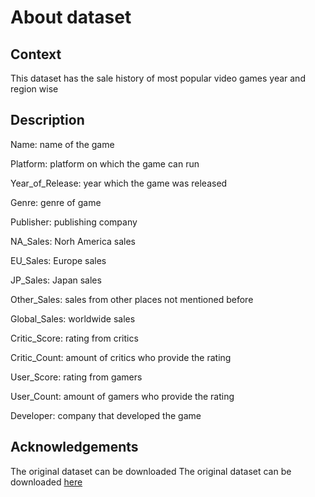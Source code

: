 # About dataset

## Context

This dataset has the sale history of most popular video games year and region wise

## Description

Name: name of the game

Platform: platform on which the game can run

Year_of_Release: year which the game was released

Genre: genre of game

Publisher: publishing company

NA_Sales: Norh America sales

EU_Sales: Europe sales

JP_Sales: Japan sales

Other_Sales: sales from other places not mentioned before

Global_Sales: worldwide sales

Critic_Score: rating from critics

Critic_Count: amount of critics who provide the rating

User_Score: rating from gamers

User_Count: amount of gamers who provide the rating

Developer: company that developed the game

## Acknowledgements

The original dataset can be downloaded The original dataset can be downloaded <a href="https://www.kaggle.com/datasets/sidtwr/videogames-sales-dataset" target="blank">here</a>

